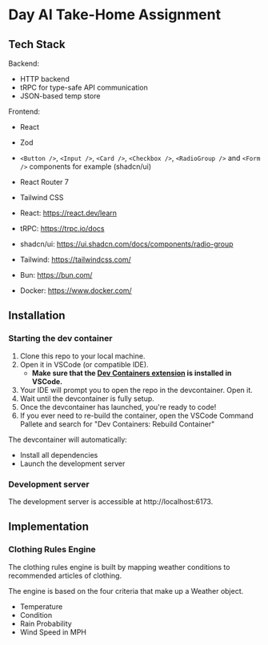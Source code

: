 # Day AI Take-Home Assignment

## Tech Stack

Backend:

- HTTP backend
- tRPC for type-safe API communication
- JSON-based temp store

Frontend:

- React
- Zod
- `<Button />`, `<Input />`, `<Card />`, `<Checkbox />`, `<RadioGroup />` and `<Form />` components for example (shadcn/ui)
- React Router 7
- Tailwind CSS

- React: https://react.dev/learn
- tRPC: https://trpc.io/docs
- shadcn/ui: https://ui.shadcn.com/docs/components/radio-group
- Tailwind: https://tailwindcss.com/
- Bun: https://bun.com/
- Docker: https://www.docker.com/

## Installation

### Starting the dev container

1. Clone this repo to your local machine.
1. Open it in VSCode (or compatible IDE).
   - **Make sure that the [Dev Containers extension](https://marketplace.visualstudio.com/items?itemName=ms-vscode-remote.remote-containers) is installed in VSCode.**
1. Your IDE will prompt you to open the repo in the devcontainer. Open it.
1. Wait until the devcontainer is fully setup.
1. Once the devcontainer has launched, you're ready to code!
1. If you ever need to re-build the container, open the VSCode Command Pallete and search for "Dev Containers: Rebuild Container"

The devcontainer will automatically:

- Install all dependencies
- Launch the development server

### Development server

The development server is accessible at http://localhost:6173.

## Implementation

### Clothing Rules Engine

The clothing rules engine is built by mapping weather conditions to recommended articles of clothing.

The engine is based on the four criteria that make up a Weather object.

- Temperature
- Condition
- Rain Probability
- Wind Speed in MPH
